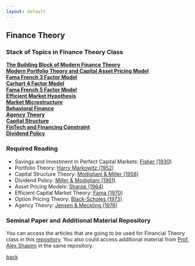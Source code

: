 ```yaml
---
layout: default
---
```


## Finance Theory

### Stack of Topics in Finance Theory Class
**[The Building Block of Modern Finance Theory](https://iputusukma-book.github.io/fintheory_syllabus_finance_building_block.pdf)**<br>
**[Modern Portfolio Theory and Capital Asset Pricing Model](https://iputusukma-book.github.io/portfolio_and_capm)**<br>
**[Fama French 3 Factor Model]()**<br>
**[Carhart 4 Factor Model]()**<br>
**[Fama French 5 Factor Model]()**<br>
**[Efficient Market Hypothesis](https://iputusukma-book.github.io/emh_and_crititcs)**<br>
**[Market Microstructure]()**<br>
**[Behavioral Finance]()**<br>
**[Agency Theory]()**<br>
**[Capital Structure]()**<br>
**[FinTech and Financing Constraint]()**<br>
**[Dividend Policy]()**<br>

### Required Reading
* Savings and Investment in Perfect Capital Markets: [Fisher (1930)](http://tankona.free.fr/fisher1930.pdf)
* Portfolio Theory: [Harry Markowitz (1952)](https://www.jstor.org/stable/2975974)
* Capital Structure Theory: [Modigliani & Miller (1958)](https://www.jstor.org/stable/1809766)
* Dividend Policy: [Miller & Modigliani (1961)](https://www.jstor.org/stable/2351143)
* Asset Pricing Models: [Sharpe (1964)](https://onlinelibrary.wiley.com/doi/10.1111/j.1540-6261.1964.tb02865.x)
* Efficient Capital Market Theory: [Fama (1970)](https://www.jstor.org/stable/2325486)
* Option Pricing Theory: [Black-Scholes (1973)](https://www.jstor.org/stable/1831029)
* Agency Theory: [Jensen & Meckling (1976)](https://www.sciencedirect.com/science/article/pii/0304405X7690026X) 

### Seminal Paper and Additional Material Repository
You can access the articles that are going to be used for Financial Theory class in this [repository](https://s.id/ipsh_fintheory_odd25). You also could access additional material from [Prof. Alex Shapiro](https://pages.stern.nyu.edu/~ashapiro/) in the same repository.

[back](./)

